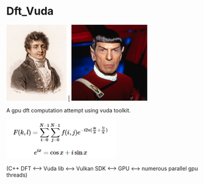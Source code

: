 # Dft_Vuda

<img src="/img/fourier.jpg" height="200">  |  <img src="/img/vulkan.jpg" height="200">

A gpu dft computation attempt using vuda toolkit.

<img src="/img/formula.png">

(C++ DFT <--> Vuda lib <--> Vulkan SDK <--> GPU <--> numerous parallel gpu threads)



